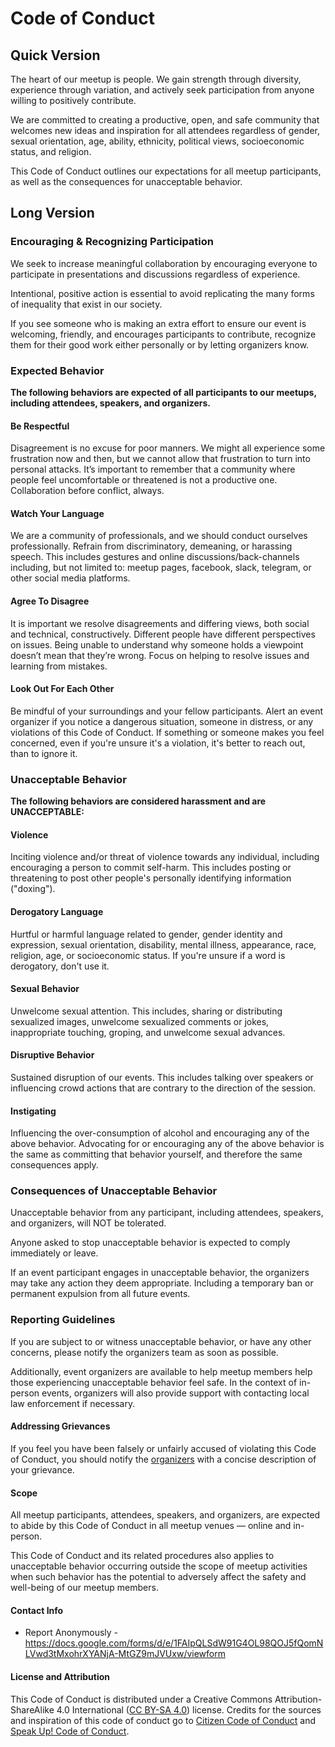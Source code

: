 # Code of Conduct

## Quick Version

The heart of our meetup is people. We gain strength through diversity, experience through variation, and actively seek participation from anyone willing to positively contribute.

We are committed to creating a productive, open, and safe community that welcomes new ideas and inspiration for all attendees regardless of gender, sexual orientation, age, ability, ethnicity, political views, socioeconomic status, and religion.

This Code of Conduct outlines our expectations for all meetup participants, as well as the consequences for unacceptable behavior.

## Long Version

### Encouraging & Recognizing Participation

We seek to increase meaningful collaboration by encouraging everyone to participate in presentations and discussions regardless of experience.

Intentional, positive action is essential to avoid replicating the many forms of inequality that exist in our society.

If you see someone who is making an extra effort to ensure our event is welcoming, friendly, and encourages participants to contribute, recognize them for their good work either personally or by letting organizers know.

### Expected Behavior

**The following behaviors are expected of all participants to our meetups, including attendees, speakers, and organizers.**

#### Be Respectful

Disagreement is no excuse for poor manners. We might all experience some frustration now and then, but we cannot allow that frustration to turn into personal attacks. It’s important to remember that a community where people feel uncomfortable or threatened is not a productive one. Collaboration before conflict, always.

#### Watch Your Language

We are a community of professionals, and we should conduct ourselves professionally. Refrain from discriminatory, demeaning, or harassing speech. This includes gestures and online discussions/back-channels including, but not limited to: meetup pages, facebook, slack, telegram, or other social media platforms.

#### Agree To Disagree

It is important we resolve disagreements and differing views, both social and technical, constructively. Different people have different perspectives on issues. Being unable to understand why someone holds a viewpoint doesn’t mean that they’re wrong. Focus on helping to resolve issues and learning from mistakes.

#### Look Out For Each Other

Be mindful of your surroundings and your fellow participants. Alert an event organizer if you notice a dangerous situation, someone in distress, or any violations of this Code of Conduct. If something or someone makes you feel concerned, even if you're unsure it's a violation, it's better to reach out, than to ignore it.

### Unacceptable Behavior

**The following behaviors are considered harassment and are UNACCEPTABLE:**

#### Violence

Inciting violence and/or threat of violence towards any individual, including encouraging a person to commit self-harm. This includes posting or threatening to post other people's personally identifying information ("doxing").

#### Derogatory Language

Hurtful or harmful language related to gender, gender identity and expression, sexual orientation, disability, mental illness, appearance, race, religion, age, or socioeconomic status. If you're unsure if a word is derogatory, don't use it.

#### Sexual Behavior

Unwelcome sexual attention. This includes, sharing or distributing sexualized images, unwelcome sexualized comments or jokes, inappropriate touching, groping, and unwelcome sexual advances.

#### Disruptive Behavior

Sustained disruption of our events. This includes talking over speakers or influencing crowd actions that are contrary to the direction of the session.

#### Instigating

Influencing the over-consumption of alcohol and encouraging any of the above behavior. Advocating for or encouraging any of the above behavior is the same as committing that behavior yourself, and therefore the same consequences apply.

### Consequences of Unacceptable Behavior

Unacceptable behavior from any participant, including attendees, speakers, and organizers, will NOT be tolerated.

Anyone asked to stop unacceptable behavior is expected to comply immediately or leave.

If an event participant engages in unacceptable behavior, the organizers may take any action they deem appropriate. Including a temporary ban or permanent expulsion from all future events.

### Reporting Guidelines

If you are subject to or witness unacceptable behavior, or have any other concerns, please notify the organizers team as soon as possible.

Additionally, event organizers are available to help meetup members help those experiencing unacceptable behavior feel safe. In the context of in-person events, organizers will also provide support with contacting local law enforcement if necessary.

#### Addressing Grievances

If you feel you have been falsely or unfairly accused of violating this Code of Conduct, you should notify the [organizers](#contact-info) with a concise description of your grievance.

#### Scope

All meetup participants, attendees, speakers, and organizers, are expected to abide by this Code of Conduct in all meetup venues — online and in-person.

This Code of Conduct and its related procedures also applies to unacceptable behavior occurring outside the scope of meetup activities when such behavior has the potential to adversely affect the safety and well-being of our meetup members.

#### Contact Info

- Report Anonymously - https://docs.google.com/forms/d/e/1FAIpQLSdW91G4OL98QOJ5fQomNLVwd3tMxohrXYANjA-MtGZ9mJVUxw/viewform

#### License and Attribution

This Code of Conduct is distributed under a Creative Commons Attribution-ShareAlike 4.0 International ([CC BY-SA 4.0](https://creativecommons.org/licenses/by-sa/4.0/)) license. Credits for the sources and inspiration of this code of conduct go to [Citizen Code of Conduct](http://citizencodeofconduct.org/) and [Speak Up! Code of Conduct](https://web.archive.org/web/20141109123859/http://speakup.io/coc.html).
